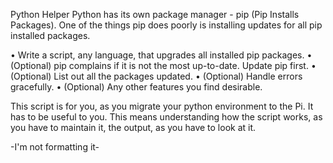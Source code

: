 Python Helper
Python has its own package manager - pip (Pip Installs Packages). One of the things pip does poorly is installing updates for all pip installed packages.

• Write a script, any language, that upgrades all installed pip packages.
• (Optional) pip complains if it is not the most up-to-date. Update pip first.
• (Optional) List out all the packages updated.
• (Optional) Handle errors gracefully.
• (Optional) Any other features you find desirable.

This script is for you, as you migrate your python environment to the Pi. It has to be useful to you. This means understanding how the script works, as you have to maintain it, the output, as you have to look at it.

-I'm not formatting it-